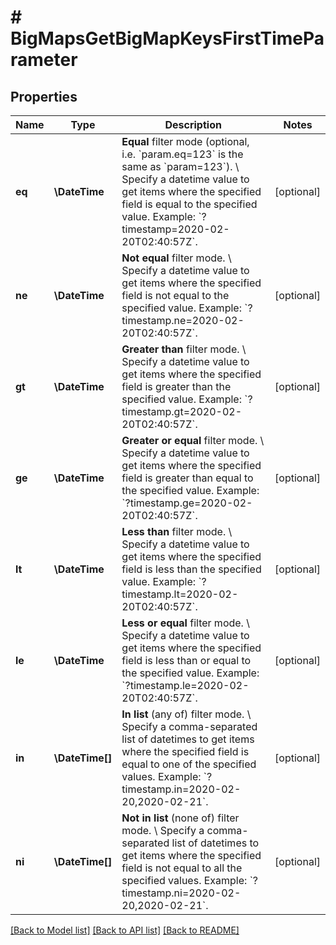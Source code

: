 # # BigMapsGetBigMapKeysFirstTimeParameter

## Properties

Name | Type | Description | Notes
------------ | ------------- | ------------- | -------------
**eq** | **\DateTime** | **Equal** filter mode (optional, i.e. &#x60;param.eq&#x3D;123&#x60; is the same as &#x60;param&#x3D;123&#x60;). \\ Specify a datetime value to get items where the specified field is equal to the specified value.  Example: &#x60;?timestamp&#x3D;2020-02-20T02:40:57Z&#x60;. | [optional]
**ne** | **\DateTime** | **Not equal** filter mode. \\ Specify a datetime value to get items where the specified field is not equal to the specified value.  Example: &#x60;?timestamp.ne&#x3D;2020-02-20T02:40:57Z&#x60;. | [optional]
**gt** | **\DateTime** | **Greater than** filter mode. \\ Specify a datetime value to get items where the specified field is greater than the specified value.  Example: &#x60;?timestamp.gt&#x3D;2020-02-20T02:40:57Z&#x60;. | [optional]
**ge** | **\DateTime** | **Greater or equal** filter mode. \\ Specify a datetime value to get items where the specified field is greater than equal to the specified value.  Example: &#x60;?timestamp.ge&#x3D;2020-02-20T02:40:57Z&#x60;. | [optional]
**lt** | **\DateTime** | **Less than** filter mode. \\ Specify a datetime value to get items where the specified field is less than the specified value.  Example: &#x60;?timestamp.lt&#x3D;2020-02-20T02:40:57Z&#x60;. | [optional]
**le** | **\DateTime** | **Less or equal** filter mode. \\ Specify a datetime value to get items where the specified field is less than or equal to the specified value.  Example: &#x60;?timestamp.le&#x3D;2020-02-20T02:40:57Z&#x60;. | [optional]
**in** | **\DateTime[]** | **In list** (any of) filter mode. \\ Specify a comma-separated list of datetimes to get items where the specified field is equal to one of the specified values.  Example: &#x60;?timestamp.in&#x3D;2020-02-20,2020-02-21&#x60;. | [optional]
**ni** | **\DateTime[]** | **Not in list** (none of) filter mode. \\ Specify a comma-separated list of datetimes to get items where the specified field is not equal to all the specified values.  Example: &#x60;?timestamp.ni&#x3D;2020-02-20,2020-02-21&#x60;. | [optional]

[[Back to Model list]](../../README.md#models) [[Back to API list]](../../README.md#endpoints) [[Back to README]](../../README.md)
